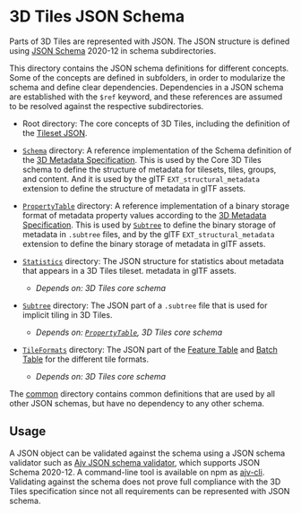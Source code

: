 # 3D Tiles JSON Schema

Parts of 3D Tiles are represented with JSON. The JSON structure is defined using [JSON Schema](http://json-schema.org/) 2020-12 in schema subdirectories.

This directory contains the JSON schema definitions for different concepts. Some of the concepts are defined in subfolders, in order to modularize the schema and define clear dependencies. Dependencies in a JSON schema are established with the `$ref` keyword, and these references are assumed to be resolved against the respective subdirectories. 

- Root directory: The core concepts of 3D Tiles, including the definition of the [Tileset JSON](../README.md#tileset-json).

- [`Schema`](Schema) directory: A reference implementation of the Schema definition of the [3D Metadata Specification](../Metadata/README.md#schema). This is used by the Core 3D Tiles schema to define the structure of metadata for tilesets, tiles, groups, and content. And it is used by the glTF `EXT_structural_metadata` extension to define the structure of metadata in glTF assets.

- [`PropertyTable`](PropertyTable) directory: A reference implementation of a binary storage format of metadata property values according to the [3D Metadata Specification](../Metadata/README.md#storage-formats). This is used by [`Subtree`](Subtree) to define the binary storage of metadata in `.subtree` files, and by the glTF `EXT_structural_metadata` extension to define the binary storage of metadata in glTF assets.

- [`Statistics`](Statistics) directory: The JSON structure for statistics about metadata that appears in a 3D Tiles tileset. metadata in glTF assets.
  - *Depends on: 3D Tiles core schema* 

- [`Subtree`](Subtree) directory: The JSON part of a `.subtree` file that is used for implicit tiling in 3D Tiles.
  - *Depends on: [`PropertyTable`](PropertyTable), 3D Tiles core schema* 

- [`TileFormats`](TileFormats) directory: The JSON part of the [Feature Table](../TileFormats/FeatureTable/README.md) and [Batch Table](../TileFormats/BatchTable/README.md) for the different tile formats.
  - *Depends on: 3D Tiles core schema* 


The [common](common) directory contains common definitions that are used by all other JSON schemas, but have no dependency to any other schema.


## Usage

A JSON object can be validated against the schema using a JSON schema validator such as [Ajv JSON schema validator](https://github.com/ajv-validator/ajv), which supports JSON Schema 2020-12. A command-line tool is available on npm as [ajv-cli](https://www.npmjs.com/package/ajv-cli). Validating against the schema does not prove full compliance with the 3D Tiles specification since not all requirements can be represented with JSON schema.

